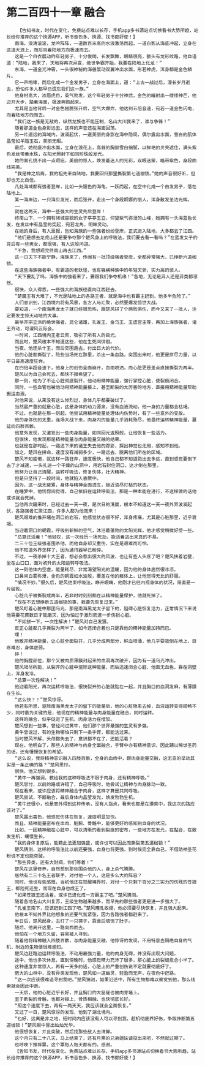 # 第二百四十一章 融合
        【告知书友，时代在变化，免费站点难以长存，手机app多书源站点切换看书大势所趋，站长给你推荐的这个换源APP，听书音色多、换源、找书都好使！】
       南海，浪涛滚滚，龙吟阵阵，一道数百米高的水浪激荡而起，一道白影从海底冲起，立身在这道大浪上，而后向着陆地方向极速而去。
       这是一个白衣展动的年轻男子，十分俊朗，长发飘舞，眼睛很亮，额头有龙形纹路，他自语道：“陆地，我来了，天地将再次异变，绝世争霸开始，我要在陆地上化龙！”
       东海，一道金光冲霄，一头很神秘的海兽展动双翼冲出水面，形若神虎，浑身都是金色鳞片。
       它一声咆哮，而后化成一个金发男子，立身在海面上，道：“上古一战过后，漫长岁月逝去，恐怕许多人都早已遗忘我们这一族。”
       他身材高大，浓眉虎目，英气勃发，这个年轻男子十分神武，金色的瞳射出一缕缕神芒，他迈开大步，踏着海面，极速奔跑起来。
       尤其是当他背后一对金色翅膀张开后，空气大爆炸，他达到五倍音速，宛若一道金色闪电，向着陆地方向而去。
       “我们这一族是无敌的，纵然龙族也不能压制，名山大川我来了，谁与争锋！”
       随着那道金色身影远去，这样的声音还在海面回荡。
       另一片遥远的海域内，波澜起伏，一道美丽的身影在海中隐现，偶尔露出水面，雪白的肌体晶莹如羊脂玉石，美丽无暇。
       最后，她彻底冲出水面，立身在浪花上，高耸的胸部雪白细腻，以鲜艳的贝壳遮住，满头紫色发丝带着水珠，在阳光照射下如同珍珠般发光。
       她的面孔挑不出一点瑕疵，美丽的惊人，焕发着迷人的光彩，双眼迷蒙，略带紫色，身段曲线完美。
       “我是神之后裔，我的祖先来自陆地，我要回归那里撕裂第七道枷锁。”她的声音很好听，但却也无比自信。
       几处海域都有强者登岸，比如一头银色的海龟，一跃而起，在空中化成一个白发男子，落在陆地上。
       某一海岸边，一只海贝发光，而后张开，走出一个身段婀娜的丽人，浑身散发圣洁光辉。
       ……
       就在这两天，海中一些强大的生灵先后登岸！
       终南山下，一个拥有倾城容貌的女子亭亭玉立，仰望紫气弥漫的山峰，她拥有一头海蓝色长发，在发丝中有晶莹的突起，宛若龙角，明眸灵动。
       在她的身后，有人禀报，告知海族的一些强者纷纷登岸，正式进入陆地，大多都去了江西。
       “他们是想去龙虎山还是要争夺那个楚风身上的呼吸法，我们要去看一看吗？”在蓝发女子的背后有一些男女，都很强，有人这般问道。
       “不急，我想观完终南山再去江西。”
       这一日天下不能宁静，海族来了，传闻有一批顶级强者登岸，全都异常强大，已挣断六道枷锁。
       在这些海族强者中，有霸道的老妖怪，也有强横种族中的年轻天骄，实力高的骇人。
       “天下要乱了吗，海族中的强者来了，要跟我们争夺机缘！”各地，无论是异人还是异类都凛然。
       很快，众人得悉，一些强大的海族径直向江西赶去。
       “楚魔王有大难了，不光是陆地上的各路王者，就是海中也有霸主赶到，他多半危险了。”
       人们意识到，江西境内将有风暴，各方人马汇聚，必然要爆发惊世大战。
       要知道，一个南海黑龙太子就已经很恐怖，跟楚风拼了个两败俱伤，而今又来了一批人，注定要发生惊天动地的大事。
       最早开宗立派的绝世强者，昆仑诸雄，孔雀王、金乌王、玉虚宫主等，再加上海族强者，诸王齐动，可谓风云际会。
       一时间，江西境内王者云聚，吸引了所有人的目光。
       而此时，楚风根本不知道这些，他在生死间徘徊。
       当夜，他连杀十王，而后突围遁去，付出巨大的代价。
       他的心脏都撕裂了，险些当场死在那里，杀出一条血路，突围出来时，他更是拼尽力量，以平日最高速度狂奔。
       在四倍半超音速下，他身上的创伤全面崩开，血雨喷洒，而心脏更是差点直接撕裂为两半。
       楚风以为自己会死去，都快不报希望了。
       那一刻，他为了不让心脏彻底裂开，他动用精神能量，强行掌控心脏，使裂痕闭合。
       同时，一些血管也被他动用精神能量接上，甚至断裂的太厉害的地方，直接用精神能量帮助搬运血液。
       对他来说，从来没有这么惨烈过，身体几乎都要破烂了。
       当然最严重的就是心脏，这是身体的动力源泉，没有血液流动，他一身的力量都会枯竭。
       不过，也就是在那一刻起，他尝试用精神能量处理体内伤势时，有了一些意外的变故。
       他的身体伤的太重，连场大战下来，肉身内的能量几乎消耗殆尽，他最终运转精神能量，蔓延向四肢百骸。
       他意外发现，又激发出一些肉身能量，如同回光返照般，让他恢复一些活力。
       但很快，他发现那是精神能量与肉身能量交融的结果。
       也就是在那时起，一路追下来的诸王失去他的踪影，探出神觉也无用，感知不到他。
       加之，楚风在拼命，速度没有减弱多少，一路远去，脱离他们所在的区域。
       楚风不知疲倦，就这样一路狂奔，速度极快，他自己都不知道跑出去多远，直到感觉要倒下去了才减速，一头扎进一个干燥的山洞中，用岩石封住洞口，这才倒在那里。
       他努力让自己清醒，运转呼吸法，修复伤体，壮大精神。
       但是只坚持了一段时间，他就陷入昏厥中。
       因为，这一战太疲累，身体与精神全面透支，接近油尽灯枯的状态。
       在睡梦中，他恍惚间觉得，自己依旧在运转呼吸法，那是一种本能在进行，不这样做的话他或许就会死掉。
       当他再次醒来时，已经过去一天一夜，是次日的清晨，根本不知道这一天一夜外界波澜起伏，各路强者汇聚江西，许多人都为他而来！
       楚风艰难的推开堵在洞口的岩石，他感觉状态很不好，浑身疼痛，尤其是心脏那里，近乎衰竭。
       当迎着洞口的朝霞，呼吸到新鲜的空气，沐浴着蓬勃的太阳光辉，他才感觉稍微好受一些。
       “总算还活着！”他轻叹，这一次经历一场死劫，能活着逃出来真的不易。
       二三十位王级强者围杀他，而他自身却又重伤，实在是艰难而可怕。
       他不知道外界怎样了，因为通讯器早已粉碎。
       不过，一夜杀掉十大王者，想必会惹出很大的风波，也让有些人头疼了吧？楚风扶着岩壁，坐在山口口，面对初升的太阳运转呼吸法。
       这一刻他体内空虚，能量耗尽，非常渴望阳光的温暖，因为他的身体居然很冰凉。
       口鼻间白雾弥漫，金色的朝霞如水波般，覆盖在他的躯体上，让他觉得无比的舒服。
       “情况不妙。”很久后，楚风结束呼吸法，睁开眼睛，他刚才已经内视身体的状况，简直是一片破败。
       心脏几乎被撕裂成两半，若非时时刻刻都在以精神能量保护，他就死掉了。
       “现在不去想挣断五道枷锁的事，我要先恢复过来。”
       楚风盯着心脏中那团乌光，那是南海黑龙太子留下的，阻碍心脏恢复活力，正常情况下来说他需要花费数日才能磨灭，因为怕过于激烈而进一步伤损心脏。
       “不如拼一下，一次性解决！”楚风对自己发狠。
       反正心脏都几乎撕裂为两半了，如今还闭合着也只是靠他的精神能量加持而已。
       噗！
       他散开精神能量，让心脏全面裂开，几乎分成两部分，鲜血喷涌，他几乎要栽倒在地上，巨疼难忍，身体虚弱。
       砰！
       他的胸膛部位，那个又被肉质薄膜封起来的血洞再次破开，因为有一道乌光冲出。
       楚风竭尽所能，从裂开的心脏中驱除这种能量，而后迅速闭合心脏，他面无血色，靠在洞壁上，浑身发冷。
       “总算一次性解决！”
       他迎着阳光，再次运转呼吸法，很快裂开的心脏就黏在一起，并且胸口的血洞发麻，有薄膜在生长。
       “这么快？！”楚风惊讶。
       他若有所思，驱除南海黑龙太子的留下的能量后，他的心脏隐患去掉，血液运转变得顺畅不少，同时最为关键的是，他现在的精神能量与肉身能量在融合，同时运转。
       这样的融合，似乎促进了生机，肉身活力在增加。
       楚风想到一些事，曾经问过黄牛，他们那个世界最强的生灵有多强。
       黄牛曾说过，有的生物哪怕只剩下一条手臂，都能活过来。
       当时楚风不解，头颅都失去了，意识都不在了，还能活着？
       现在，他明白了，那些人的精神与肉身全面融合，手臂中亦有精神意识，因此辅以稀世圣药的话，还有慢慢恢复的希望。
       “这么说，我将精神意识融入四肢百骸，全身的血肉中，跟肉身能量交融，这无意的举动其实是一条正确的路？”楚风思忖。
       很快，他又想到很多。
       “黄牛一再强调，教给我的这种呼吸法不限于肉身，还有精神呼吸。”
       楚风思忖，以前的路或许错了，自己呼吸时，他尝试让精神与肉身脉动一致。
       现在看来，或许应该将精神融合于肉身，这样才算是共同呼吸。
       楚风尝试，不断融合，最后身体内晶莹发光，焕发勃勃生机。
       “黄牛还很小，也是意外得到这种传承，没有人指点，看来也都是在摸索中，我这次的路应该对了。”
       楚风露出喜色，他感觉伤体在恢复，速度明显加快。
       而且，精神能量密布在血肉、脏腑、骨骼中，能够更好的感知到自身的状况。
       比如，一团精神融在心脏中，可以清晰的看到裂痕的密布，一些地方在发光，在黏合，在散发生机，缓慢生长。
       “我的身体复原后，能藉此法更加强盛，或许也可以因此而撕裂第五道枷锁！”
       楚风猜测，这样的呼吸法比以前还要强，自身也将更强，到时候完全靠自己，不借助神圣花粉说不定也能突破。
       “那些异类，还有大财阀，你们等着！”
       楚风在这里修养，自然想到那些围杀他的人，身上杀气腾腾。
       居然有二三十名王者联手，对付他一个人，这是多么大的阵容？
       同时，他也有些感慨，当初他还在觉醒境界时，对付一个只剩下百分之三实力的伤残的苍狼王，都险死还生，而现在自身也成王了。
       “如果苍狼王还活着，或许已进化成一方霸主了吧。”楚风猜测。
       随着各地名山大川复苏，王级生物越来越多，而早先的那些强者更是进一步强大了。
       “孔雀王南下，应该赶到江西了吧。”楚风瞳孔收缩，他必须要尽快恢复，并且强大起来。
       他根本不知外界比他想象的还要气氛紧张，因为各路强者都赶来了。
       半日后，楚风起身，去打了一只獐子，靠谁后填饱了肚子。
       随后，他离开这里，一路向西而去。
       他怕在一个地方久留，容易被人寻到。
       随着他将精神融入四肢百骸，与肉身能量交融，他惊讶的发现，不用特意去隔绝自身的气机，附近的生物便很难感知。
       楚风边赶路边运转呼吸法，不动用最强力量，他的肉身无碍，并没有出现大问题。
       途中，他也多次休息，直到傍晚时，他感觉精力充沛了很多，那心脏上的裂缝愈合小半了。
       这种速度非常惊人，再有一天多的话，心脏上的严重创伤说不定就要彻底好了。
       偌大的山林中，没有异类发现他，楚风如一道幽灵，轻盈而无声，在夜色中赶路。
       “这一次应该很难追寻到我吧。”楚风猜测，如果沿途中，所有生物都难以察觉到他，那么线索就会因此中断。
       一天后，他的心脏近乎长好，并且胸口的大窟窿也被肉芽堵上。
       至于断裂的骨骼，也都对接上，骨质相融，也快彻底长好。
       “照这个速度下去，再有一两天天，我应该就会全面恢复。”
       又过了一日，楚风惊讶的发现，他到了湖北境内。
       “也好，远离是非之地，短时间内应该没有人可以寻到我，趁机彻底养好伤，争取挣断第五道枷锁！”楚风眼中冒出灿灿光华。
       他很想恢复，并且突破，然后找那些敌人去清算。
       这个月只有二十八天，马上结束了，还有月票的兄弟姐妹请投出来吧，不然就过期了。
       也呼唤下推荐票，这个票每人每天都有的。感谢。
       【告知书友，时代在变化，免费站点难以长存，手机app多书源站点切换看书大势所趋，站长给你推荐的这个换源APP，听书音色多、换源、找书都好使！】